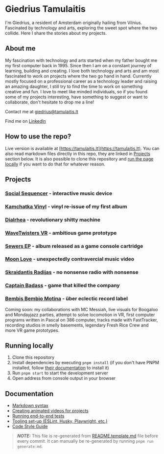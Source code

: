 # Giedrius Tamulaitis

I'm Giedrius, a resident of Amsterdam originally hailing from Vilnius. Fascinated by technology and arts, exploring the sweet spot where the two collide. Here I share the stories about my projects.


## About me

My fascination with technology and arts started when my father bought me my first computer back in 1995. Since then I am on a constant journey of learning, building and creating. I love both technology and arts and am most fascinated to work on projects where the two go hand in hand. Currently mostly focused on a professional career as a technology leader and raising an amazing daughter, I still try to find the time to work on something creative and fun. I love to meet like minded individuals, so if you found some of my projects interesting, have something to suggest or want to collaborate, don't hesitate to drop me a line!

Contact me at [giedrius@tamulaitis.lt](mailto:giedrius@tamulaitis.lt)

Find me on [LinkedIn](https://www.linkedin.com/in/giedriustamulaitis)


## How to use the repo?

Live version is available at [https://tamulaitis.lt](https://tamulaitis.lt). You can also read markdown files directly in this repo, they are linked in [Projects](#projects) section below. It is also possible to clone this repository and [run the page locally](#running-locally) if you want to do that for whatever reason.


## Projects

### **[Social Sequencer](/src/projects/social-sequencer/README.md)** - interactive music device
### **[Kamchatka Vinyl](/src/projects/kamchatka-vinyl/README.md)** - vinyl re-issue of my first album
### **[Dialrhea](/src/projects/dialrhea/README.md)** - revolutionary shitty machine
### **[WaveTwisters VR](/src/projects/wavetwisters-vr/README.md)** - ambitious game prototype
### **[Sewers EP](/src/projects/sewers/README.md)** - album released as a game console cartridge
### **[Moon Love](/src/projects/moon-love/README.md)** - unexpectedly contravercial music video
### **[Skraidantis Radijas](/src/projects/skraidantis-radijas/README.md)** - no nonsense radio with nonsense
### **[Captain Badass](/src/projects/captain-badass/README.md)** - game that killed the company
### **[Bembis Bembio Motina](/src/projects/bembis-bembio-motina/README.md)** - über eclectic record label


Coming soon: my collaborations with MC Messiah, live visuals for Boogaloo and Mondayjazz parties, attempt to solve locomotion in VR, first computer programs written in Pascal on 386 computer, tracks made with FastTracker, recording studios in smelly basements, legendary Fresh Rice Crew and more VR game prototypes.


## Running locally

1. Clone this repository
2. Install dependencies by executing `pnpm install` (if you don't have PNPM installed, follow [their documentation](https://pnpm.io/installation) to install it)
3. Run `pnpm start` to start the development server
4. Open address from console output in your browser


## Documentation
- [Markdown syntax](src/components/ArticleMarkdown/README.md)
- [Creating animated videos for projects](docs/creating-videos.md)
- [Running end-to-end tests](src/tests/README.md)
- [Tooling set-up (ESLint, Husky, Playwright, etc.)](docs/tooling-set-up.md)
- [Code Style Guide](docs/code-style-guide.md)


> ***NOTE:*** This file is re-generated from [README.template.md](README.template.md) file before every commit. It can manually be re-generated by running `pnpm run generate:md`.
